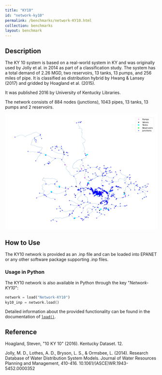 ```yaml
---
title: "KY10"
id: "network-ky10"
permalink: /benchmarks/network-KY10.html
collection: benchmarks
layout: benchmark
---
```



## Description

The KY 10 system is based on a real-world system in KY and was originally used by Jolly et al. in 2014 as part of a
classification study. The system has a total demand of 2.26 MGD, two reservoirs, 13 tanks, 13 pumps, and 256 miles of
pipe. It is classified as distribution hybrid by Hwang & Lansey (2017) and gridded by Hoagland et al. (2015).

It was published 2016 by University of Kentucky Libraries.

The network consists of 884 nodes (junctions), 1043 pipes, 13 tanks, 13 pumps and 2 reservoirs.

<img src="../static/benchmarks/network-ky10/ky10_plot.png"/>

## How to Use

The KY10 network is provided as an .inp file and can be loaded into EPANET or any other software package
supporting .inp files.

### Usage in Python

The KY10 network is also available in Python through the key "*Network-KY10*":
```python
network = load("Network-KY10")
ky10_inp = network.load()
```

Detailed information about the provided functionality can be found in the documentation of
[`load()`](https://water-benchmark-hub.readthedocs.io/en/stable/water_benchmark_hub.networks.html#water_benchmark_hub.networks.networks.KY10.load).


## Reference

Hoagland, Steven, "10 KY 10" (2016). Kentucky Dataset. 12.
[<i class="bi bi-link"></i>](https://uknowledge.uky.edu/wdst/12)

Jolly, M. D., Lothes, A. D., Bryson, L. S., & Ormsbee, L. (2014). Research Database of Water Distribution System Models.
Journal of Water Resources Planning and Management, 410-416. 10.1061/(ASCE)WR.1943-5452.0000352
[<i class="bi bi-link"></i>](https://doi.org/10.1061/(ASCE)WR.1943-5452.0000352)
